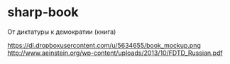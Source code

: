 sharp-book
==========

От диктатуры к демократии (книга)

https://dl.dropboxusercontent.com/u/5634655/book_mockup.png
http://www.aeinstein.org/wp-content/uploads/2013/10/FDTD_Russian.pdf

